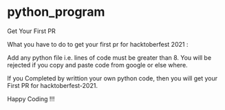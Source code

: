 # python_program


Get Your First PR

What you have to do to get your first pr for hacktoberfest 2021 :

Add any python file i.e. lines of code must be greater than 8.
You will be rejected if you copy and paste code from google or else where.

If you Completed by writtion your own python code, then you will get your First PR for hacktoberfest-2021.

Happy Coding !!!
